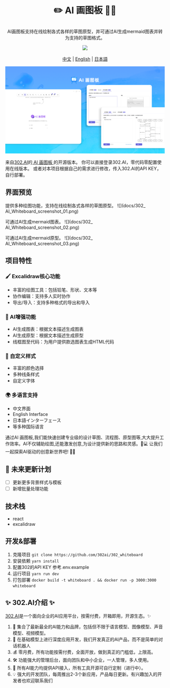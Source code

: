 # <p align="center">✏️ AI 画图板 🚀✨</p>

<p align="center">AI画图板支持在线绘制各式各样的草图原型，并可通过AI生成mermaid图表并转为支持的草图格式。</p>

<p align="center"><a href="https://302.ai/tools/whiteboard/" target="blank"><img src="https://file.302.ai/gpt/imgs/github/20250102/72a57c4263944b73bf521830878ae39a.png" /></a></p >

<p align="center"><a href="README_zh.md">中文</a> | <a href="README.md">English</a> | <a href="README_ja.md">日本語</a></p>

![](docs/302_Whiteboard.png)

来自[302.AI](https://302.ai)的[ AI 画图板 ](https://302.ai/tools/whiteboard/)的开源版本。
你可以直接登录302.AI，零代码零配置使用在线版本。
或者对本项目根据自己的需求进行修改，传入302.AI的API KEY，自行部署。

## 界面预览
提供多种绘图功能，支持在线绘制各式各样的草图原型。
![](docs/302_ AI_Whiteboard_screenshot_01.png)          

可通过AI生成mermaid图表。
![](docs/302_ AI_Whiteboard_screenshot_02.png)              

可通过AI生成mermaid原型。
![](docs/302_ AI_Whiteboard_screenshot_03.png)

## 项目特性
### 🖌️ Excalidraw核心功能
   - 丰富的绘图工具：包括铅笔、形状、文本等
   - 协作编辑：支持多人实时协作
   - 导出/导入：支持多种格式的导出和导入

### 🤖 AI增强功能
   - AI生成图表：根据文本描述生成图表
   - AI生成原型：根据文本描述生成原型
   - 线框图至代码：为用户提供款选图表生成HTML代码

### 🎨 自定义样式
   - 丰富的颜色选择
   - 多种线条样式
   - 自定义字体

### 🌍 多语言支持
  - 中文界面
  - English Interface
  - 日本語インターフェース
  - 等多种国际语言

通过AI 画图板,我们能快速创建专业级的设计草图、流程图、原型图等,大大提升工作效率。AI不仅辅助绘图,还能激发创意,为设计提供新的思路和灵感。🎉💻 让我们一起探索AI驱动的创意新世界吧! 🌟🚀

## 🚩 未来更新计划
- [ ] 更新更多背景样式与模板
- [ ] 新增批量处理功能

## 技术栈
- react
- excalidraw

## 开发&部署
1. 克隆项目 `git clone https://github.com/302ai/302_whiteboard`
2. 安装依赖 `yarn install`
3. 配置302的API KEY 参考.env.example
4. 运行项目 `yarn run dev`
5. 打包部署 `docker build -t whiteboard . && docker run -p 3000:3000 whiteboard`


## ✨ 302.AI介绍 ✨
[302.AI](https://302.ai)是一个面向企业的AI应用平台，按需付费，开箱即用，开源生态。✨
1. 🧠 集合了最新最全的AI能力和品牌，包括但不限于语言模型、图像模型、声音模型、视频模型。
2. 🚀 在基础模型上进行深度应用开发，我们开发真正的AI产品，而不是简单的对话机器人
3. 💰 零月费，所有功能按需付费，全面开放，做到真正的门槛低，上限高。
4. 🛠 功能强大的管理后台，面向团队和中小企业，一人管理，多人使用。
5. 🔗 所有AI能力均提供API接入，所有工具开源可自行定制（进行中）。
6. 💡 强大的开发团队，每周推出2-3个新应用，产品每日更新。有兴趣加入的开发者也欢迎联系我们
